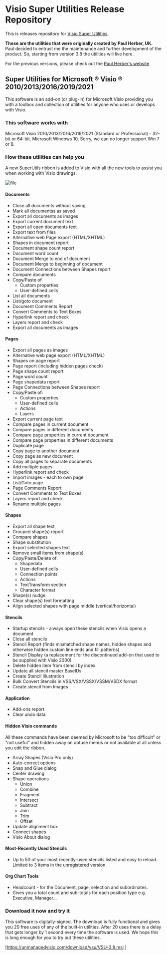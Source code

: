 # Visio Super Utilities Release Repository

This is releases repository for [Visio Super Utilities](https://unmanagedvisio.com/products/vsu).

**These are the utilities that were originally created by Paul Herber, UK.**
Paul decided to entrust me the maintenance and further development of the product. So, starting from version 3.8 the utilities will live here.

For the previous versions, please check out the [Paul Herber's website](https://www.paulherber.co.uk/visio-utilities/)

## Super Utilities for Microsoft ® Visio ® 2010/2013/2016/2019/2021

This software is an add-on (or plug-in) for Microsoft Visio providing you with a toolbox and collection of utilities for anyone who uses or develops with Visio.

### This software works with

Microsoft Visio 2010/2013/2016/2019/2021 (Standard or Professional) - 32-bit or 64-bit.
Microsoft Windows 10. Sorry, we can no longer support Win 7 or 8.

### How these utilities can help you

A new SuperUtils ribbon is added to Visio with all the new tools to assist you when working with Visio drawings.

![file](https://unmanagedvisio.com/wp-content/uploads/2023/08/image-1692578291887.png)

#### Documents

- Close all documents without saving
- Mark all documentss as saved
- Export all documents as images
- Export current document text
- Export all open documents text
- Export text from files
- Alternative web Page export (HTML/XHTML)
- Shapes in document report
- Document shape count report
- Document word count
- Document Merge to end of document
- Document Merge to beginning of document
- Document Connections between Shapes report
- Compare documents
- Copy/Paste of
  - Custom properties
  - User-defined cells
- List all documents
- List/goto document
- Document Comments Report
- Convert Comments to Text Boxes
- Hyperlink report and check
- Layers report and check
- Export all documents as images

#### Pages

- Export all pages as images
- Alternative web page export (HTML/XHTML)
- Shapes on page report
- Page report (including hidden pages check)
- Page shape count report
- Page word count
- Page shapedata report
- Page Connections between Shapes report
- Copy/Paste of:
  - Custom properties
  - User-defined cells
  - Actions
  - Layers
- Export current page text
- Compare pages in current document
- Compare pages in different documents
- Compare page properties in current document
- Compare page properties in different documents
- Duplicate page
- Copy page to another document
- Copy page as new document
- Copy all pages to separate documents
- Add multiple pages
- Hyperlink report and check
- Import images - each to own page
- List/Goto page
- Page Comments Report
- Convert Comments to Text Boxes
- Layers report and check
- Rename multiple pages

#### Shapes

- Export all shape text
- Grouped shape(s) report
- Compare shapes
- Shape substitution
- Export selected shapes text
- Remove small items from shape(s)
- Copy/Paste/Delete of:
  - Shapedata
  - User-defined cells
  - Connection points
  - Actions
  - TextTransform section
  - Character format
- Shape(s) nudge
- Clear shape(s) text formatting
- Align selected shapes with page middle (vertical/horizontal)

#### Stencils

- Startup stencils - always open these stencils when Visio opens a document
- Close all stencils
- Stencil Report (finds mismatched shape names, hidden shapes and otherwise hidden custom line ends and fill patterns)
- Stencil Display (a replacement for the discontinued add-on that used to be supplied with Visio 2000)
- Delete hidden item from stencil by index
- Update all stencil master BaseIDs
- Create Stencil Illustration
- Bulk Convert Stencils in VSS/VSX/VSSX/VSSM/VSDX format
- Create stencil from Images

#### Application

- Add-ons report
- Clear undo data

#### Hidden Visio commands

All these commands have been deemed by Microsoft to be "too difficult" or "not useful" and hidden away on obtuse menus
or not available at all unless you edit the ribbon.

- Array Shapes (Visio Pro only)
- Auto-correct options
- Snap and Glue dialog
- Center drawing
- Shape operations
  - Union
  - Combine
  - Fragment
  - Intersect
  - Subtract
  - Join
  - Trim
  - Offset
- Update alignment box
- Connect shapes
- Visio About dialog

#### Most-Recently Used Stencils
- Up to 50 of your most recently-used stencils listed and easy to reload. Limited to 3 items in the unregistered version.

#### Org Chart Tools
- Headcount - for the Document, page, selection and subordinates.
- Gives you a total count and sub-totals for each position type e.g. Executive, Manager...

### Download it now and try it

This software is digitally-signed. The download is fully functional and gives you 20 free uses of any of the built-in utilities. After 20 uses there is a delay that gets longer by 1 second every time the software is used. We hope this is long enough for you to try out these utilities.

[https://unmanagedvisio.com/download/vsu/VSU-3.8.msi ] 
